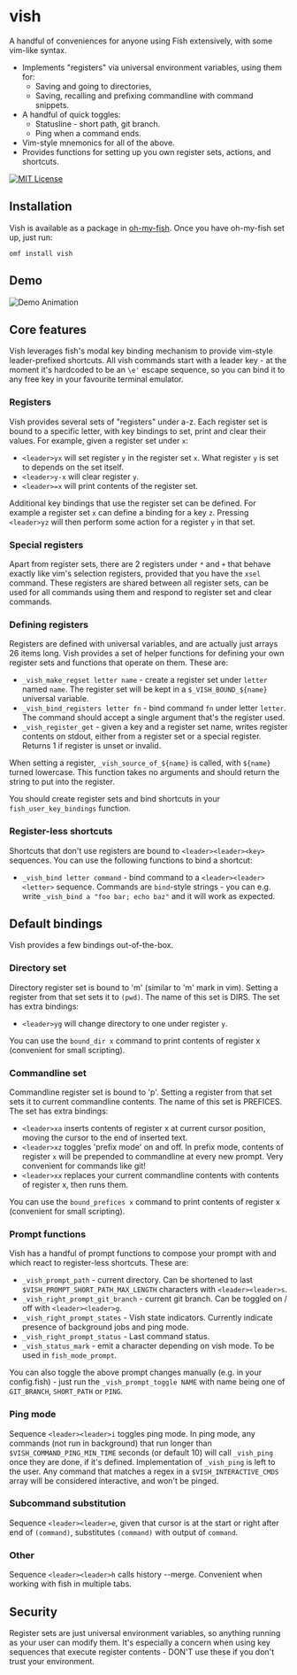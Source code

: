 # vish
A handful of conveniences for anyone using Fish extensively, with some vim-like syntax.
- Implements "registers" via universal environment variables, using them for:
  - Saving and going to directories,
  - Saving, recalling and prefixing commandline with command snippets.
- A handful of quick toggles:
  - Statusline - short path, git branch.
  - Ping when a command ends.
- Vim-style mnemonics for all of the above.
- Provides functions for setting up you own register sets, actions, and shortcuts.

[![MIT License](https://img.shields.io/badge/license-MIT-007EC7.svg?style=flat-square)](/LICENSE)

## Installation

Vish is available as a package in [oh-my-fish](https://github.com/oh-my-fish/oh-my-fish). Once you have oh-my-fish set up, just run:

```
omf install vish
```

## Demo

![Demo Animation](../readme/demo.gif?raw=true)

## Core features

Vish leverages fish's modal key binding mechanism to provide vim-style leader-prefixed shortcuts. All vish commands start with a leader key - at the moment it's hardcoded to be an `\e'` escape sequence, so you can bind it to any free key in your favourite terminal emulator.

### Registers

Vish provides several sets of "registers" under a-z. Each register set is bound to a specific letter, with key bindings to set, print and clear their values. For example, given a register set under `x`:
* `<leader>yx` will set register `y` in the register set `x`. What register `y` is set to depends on the set itself.
* `<leader>y-x` will clear register `y`.
* `<leader>=x` will print contents of the register set.

Additional key bindings that use the register set can be defined. For example a register set `x` can define a binding for a key `z`. Pressing `<leader>yz` will then perform some action for a register `y` in that set.

### Special registers

Apart from register sets, there are 2 registers under `*` and `+` that behave exactly like vim's selection registers, provided that you have the `xsel` command. These registers are shared between all register sets, can be used for all commands using them and respond to register set and clear commands.

### Defining registers

Registers are defined with universal variables, and are actually just arrays 26 items long. Vish provides a set of helper functions for defining your own register sets and functions that operate on them. These are:
* `_vish_make_regset letter name` - create a register set under `letter` named `name`. The register set will be kept in a `$_VISH_BOUND_${name}` universal variable.
* `_vish_bind_registers letter fn` - bind command `fn` under letter `letter`. The command should accept a single argument that's the register used.
* `_vish_register_get` - given a key and a register set name, writes register contents on stdout, either from a register set or a special register. Returns 1 if register is unset or invalid.

When setting a register, `_vish_source_of_${name}` is called, with `${name}` turned lowercase. This function takes no arguments and should return the string to put into the register.

You should create register sets and bind shortcuts in your `fish_user_key_bindings` function.

### Register-less shortcuts

Shortcuts that don't use registers are bound to `<leader><leader><key>` sequences. You can use the following functions to bind a shortcut:
* `_vish_bind letter command` - bind command to a `<leader><leader><letter>` sequence. Commands are `bind`-style strings - you can e.g. write `_vish_bind a "foo bar; echo baz"` and it will work as expected.

## Default bindings

Vish provides a few bindings out-of-the-box.

### Directory set

Directory register set is bound to 'm' (similar to 'm' mark in vim). Setting a register from that set sets it to `(pwd)`. The name of this set is DIRS. The set has extra bindings:

* `<leader>yg` will change directory to one under register `y`.

You can use the `bound_dir x` command to print contents of register x (convenient for small scripting).

### Commandline set

Commandline register set is bound to 'p'. Setting a register from that set sets it to current commandline contents. The name of this set is PREFICES. The set has extra bindings:
* `<leader>xa` inserts contents of register x at current cursor position, moving the cursor to the end of inserted text.
* `<leader>xz` toggles 'prefix mode' on and off. In prefix mode, contents of register `x` will be prepended to commandline at every new prompt. Very convenient for commands like git!
* `<leader>xx` replaces your current commandline contents with contents of register x, then runs them.

You can use the `bound_prefices x` command to print contents of register x (convenient for small scripting).

### Prompt functions

Vish has a handful of prompt functions to compose your prompt with and which react to register-less shortcuts. These are:
- `_vish_prompt_path` - current directory. Can be shortened to last `$VISH_PROMPT_SHORT_PATH_MAX_LENGTH` characters with `<leader><leader>s`.
- `_vish_right_prompt_git_branch` - current git branch. Can be toggled on / off with `<leader><leader>g`.
- `_vish_right_prompt_states` - Vish state indicators. Currently indicate presence of background jobs and ping mode.
- `_vish_right_prompt_status` - Last command status.
- `_vish_status_mark` - emit a character depending on vish mode. To be used in `fish_mode_prompt`.

You can also toggle the above prompt changes manually (e.g. in your config.fish) - just run the `_vish_prompt_toggle NAME` with name being one of `GIT_BRANCH`, `SHORT_PATH` or `PING`.

### Ping mode

Sequence `<leader><leader>i` toggles ping mode. In ping mode, any commands (not run in background) that run longer than `$VISH_COMMAND_PING_MIN_TIME` seconds (or default 10) will call `_vish_ping` once they are done, if it's defined. Implementation of `_vish_ping` is left to the user. Any command that matches a regex in a `$VISH_INTERACTIVE_CMDS` array will be considered interactive, and won't be pinged.

### Subcommand substitution

Sequence `<leader><leader>e`, given that cursor is at the start or right after end of `(command)`, substitutes `(command)` with output of `command`.

### Other

Sequence `<leader><leader>h` calls history --merge. Convenient when working with fish in multiple tabs.

## Security

Register sets are just universal environment variables, so anything running as your user can modify them. It's especially a concern when using key sequences that execute register contents - DON'T use these if you don't trust your environment.
